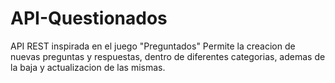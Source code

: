 # API-Questionados
API REST inspirada en el juego "Preguntados"
Permite la creacion de nuevas preguntas y respuestas, dentro de diferentes categorias, ademas de la baja y actualizacion de las mismas.
